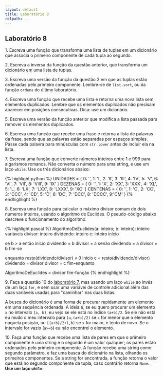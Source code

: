 ```yaml
---
layout: default
title: Laboratório 8
relpath: ..
---
```


## Laboratório 8

1\. Escreva uma função que transforma uma lista de tuplas em um dicionário que
associa o primeiro componente de cada tupla ao segundo.

2\. Escreva a inversa da função da questão anterior, que transforma um dicionário
em uma lista de tuplas.

3\. Escreva uma versão da função da questão 2 em que as tuplas estão ordenadas pelo
primeiro componente. Lembre-se de `list.sort`, ou da função `ordena` do último laboratório.

4\. Escreva uma função que recebe uma lista e retorna uma nova lista sem elementos duplicados. Lembre que
os elementos duplicados não precisam aparecer em posições consecutivas. Dica: use um dicionário.

5\. Escreva uma versão da função anterior que modifica a lista passada para remover os elementos
duplicados.

6\. Escreva uma função que recebe uma frase e retorna a lista de palavras da frase, sendo que as palavras
estão separadas por espaços simples. Passe cada palavra para minúsculas com `str.lower` antes de incluir
ela na lista.

7\. Escreva uma função que converte números inteiros entre 1 e 999 para algarismos
romanos. Não converta o número para uma string, e use um laço `while`. Use os três dicionários abaixo:

{% highlight python %}
UNIDADES = { 0: '', 1: 'I', 2: 'II', 3: 'III', 4: 'IV', 5: 'V', 6: 'VI', 7: 'VII', 8: 'VIII', 9: 'IX' }
DEZENAS = { 0: '', 1: 'X', 2: 'XX', 3: 'XXX', 4: 'XL', 5: 'L', 6: 'LX', 7: 'LXX', 8: 'LXXX', 9: 'XC' }
CENTENAS = { 0: '', 1: 'C', 2: 'CC', 3: 'CCC', 4: 'CD', 5: 'D', 6: 'DC', 7: 'DCC', 8: 'DCCC', 9:'CM' }
{% endhighlight %}

8\. Escreva uma função para calcular o máximo divisor comum de dois números inteiros, usando o
algoritmo de Euclides. O pseudo-código abaixo descreve o funcionamento do algoritmo:

{% highlight pascal %}
AlgoritmoDeEuclides(a: inteiro; b: inteiro): inteiro
variáveis
   divisor: inteiro
   dividendo: inteiro
   c: inteiro
início
   
   se b > a então
   início
     dividendo = b
     divisor = a
   senão
     dividendo = a
     divisor = b
   fim-se
   
   enquanto resto(dividendo/divisor) ≠ 0
   início
      c = resto(dividendo/divisor)
      dividendo = divisor
      divisor = c
   fim-enquanto
   
   AlgoritmoDeEuclides = divisor
fim-função
{% endhighlight %}

9\. Faça a questão 10 do [laboratório 7](lab7.html), mas usando um laço `while` ao invés de um
laço `for`, e sem usar uma variávei de controle adicional além das duas variáveis usadas para
"caminhar" nas duas listas.

A busca do dicionário é uma forma de procurar rapidamente um elemento em uma sequência ordenada.
A ideia é, se eu quero procurar um elemento `x` no intervalo `[a, b)`, eu vejo se ele está no índice
`(a+b)/2`. Se ele não está eu mudo o meu intervalo para `[a,(a+b)/2)` se `x` for menor que o elemento
naquela posição, ou `[(a+b)/2+1,b)` se `x` for maior, e tento de novo. Se o intervalo for vazio (`a>=b`)
eu não encontrei o elemento.

10\. Faça uma função que recebe uma lista de pares em que o primeiro componente é uma string e o segundo
é um valor qualquer; os pares estão ordenados pelo primeiro componente. A função recebe uma string como
segundo parâmetro, e faz uma busca do dicionário na lista, olhando os primeiros componentes. Se a string
for encontrada, a função retorna o valor que está no segundo componente da tupla, caso contrário retorna
`None`. **Use um laço `while`**.

